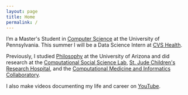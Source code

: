 ```yaml
---
layout: page
title: Home
permalink: /
---
```


I’m a Master's Student in [Computer Science](https://online.seas.upenn.edu/degrees/mcit-online/) at the University of Pennsylvania. This summer I will be a Data Science Intern at [CVS Health](https://www.cvshealth.com/).

Previously, I studied [Philosophy](https://philosophy.arizona.edu/) at the University of Arizona and did research at the [Computational Social Science Lab](https://css.seas.upenn.edu/), [St. Jude Children's Research Hospital](https://www.stjude.org/), and the [Computational Medicine and Informatics Collaboratory](https://com-in.collab.arizona.edu/).

I also make videos documenting my life and career on [YouTube](http://www.youtube.com/c/cedricvicera).
